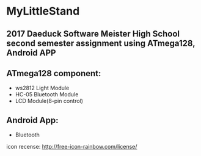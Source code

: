 MyLittleStand
=====
2017 Daeduck Software Meister High School second semester assignment using ATmega128, Android APP
-----

## ATmega128 component: 

- ws2812 Light Module
- HC-05 Bluetooth Module
- LCD Module(8-pin control)

## Android App:

- Bluetooth

icon recense:
http://free-icon-rainbow.com/license/